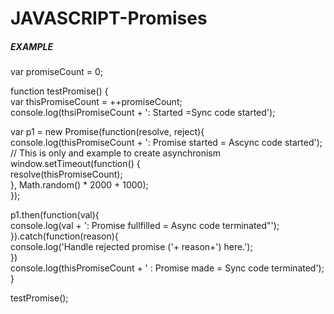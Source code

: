 # JAVASCRIPT-Promises

##### EXAMPLE

var promiseCount = 0; <br>

function testPromise() { <br>
  var thisPromiseCount = ++promiseCount; <br>
  console.log(thsiPromiseCount + ': Started =Sync code started'); <br>
  
  var p1 = new Promise(function(resolve, reject){ <br>
    console.log(thisPromiseCount + ': Promise started = Ascync code started'); <br>
    // This is only and example to create asynchronism <br>
    window.setTimeout(function() { <br>
      resolve(thisPromiseCount);  <br>
    }, Math.random() * 2000 + 1000); <br>
  }); <br>
  
  p1.then(function(val){ <br>
    console.log(val + ': Promise fullfilled = Async code terminated"'); <br>
  }).catch(function(reason){ <br>
    console.log('Handle rejected promise ('+ reason+') here.'); <br>
  }) <br>
  console.log(thisPromiseCount + ' : Promise made = Sync code terminated'); <br>
} <br>

testPromise(); <br>
